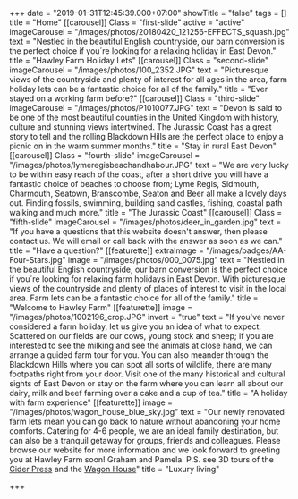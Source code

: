 +++
date = "2019-01-31T12:45:39.000+07:00"
showTitle = "false"
tags = []
title = "Home"
[[carousel]]
Class = "first-slide"
active = "active"
imageCarousel = "/images/photos/20180420_121256-EFFECTS_squash.jpg"
text = "Nestled in the beautiful English countryside, our barn conversion is the perfect choice if you´re looking for a relaxing holiday in East Devon."
title = "Hawley Farm Holiday Lets"
[[carousel]]
Class = "second-slide"
imageCarousel = "/images/photos/100_2352.JPG"
text = "Picturesque views of the countryside and plenty of interest for all ages in the area, farm holiday lets can be a fantastic choice for all of the family."
title = "Ever stayed on a working farm before?"
[[carousel]]
Class = "third-slide"
imageCarousel = "/images/photos/P1010077.JPG"
text = "Devon is said to be one of the most beautiful counties in the United Kingdom with history, culture and stunning views intertwined. The Jurassic Coast has a great story to tell and the rolling Blackdown Hills are the perfect place to enjoy a picnic on in the warm summer months."
title = "Stay in rural East Devon"
[[carousel]]
Class = "fourth-slide"
imageCarousel = "/images/photos/lymeregisbeachandhabour.JPG"
text = "We are very lucky to be within easy reach of the coast, after a short drive you will have a fantastic choice of beaches to choose from; Lyme Regis, Sidmouth, Charmouth, Seatown, Branscombe, Seaton and Beer all make a lovely days out. Finding fossils, swimming, building sand castles, fishing, coastal path walking and much more."
title = "The Jurassic Coast"
[[carousel]]
Class = "fifth-slide"
imageCarousel = "/images/photos/deer_in_garden.jpg"
text = "If you have a questions that this website doesn't answer, then please contact us. We will email or call back with the answer as soon as we can."
title = "Have a question?"
[[featurette]]
extraImage = "/images/badges/AA-Four-Stars.jpg"
image = "/images/photos/000_0075.jpg"
text = "Nestled in the beautiful English countryside, our barn conversion is the perfect choice if you´re looking for relaxing farm holidays in East Devon. With picturesque views of the countryside and plenty of places of interest to visit in the local area. Farm lets can be a fantastic choice for all of the family."
title = "Welcome to Hawley Farm"
[[featurette]]
image = "/images/photos/1002196_crop.JPG"
invert = "true"
text = "If you've never considered a farm holiday, let us give you an idea of what to expect. Scattered on our fields are our cows, young stock and sheep; if you are interested to see the milking and see the animals at close hand, we can arrange a guided farm tour for you. You can also meander through the Blackdown Hills where you can spot all sorts of wildlife, there are many footpaths right from your door. Visit one of the many historical and cultural sights of East Devon or stay on the farm where you can learn all about our dairy, milk and beef farming over a cake and a cup of tea."
title = "A holiday with farm experience"
[[featurette]]
image = "/images/photos/wagon_house_blue_sky.jpg"
text = "Our newly renovated farm lets mean you can go back to nature without abandoning your home comforts. Catering for 4-6 people, we are an ideal family destination, but can also be a tranquil getaway for groups, friends and colleagues. Please browse our website for more information and we look forward to greeting you at Hawley Farm soon! Graham and Pamela. P.S. see 3D tours of the [Cider Press](https://my.matterport.com/show/?m=PFyRT2X5moe) and the [Wagon House](https://my.matterport.com/show/?m=PsNbMG1tgPD)"
title = "Luxury living"

+++

